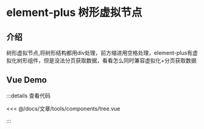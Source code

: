 <script setup lang="ts">
import tree from "./components/tree.vue"
</script>

# element-plus 树形虚拟节点

## 介绍

树形虚拟节点,将树形结构都用div处理，前方缩进用空格处理，element-plus有虚拟化树形组件，但是没法分页获取数据，看看怎么同时兼容虚拟化+分页获取数据

## Vue Demo

<tree />

:::details 查看代码

<<< @/docs/文章/tools/components/tree.vue

:::
